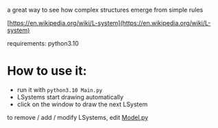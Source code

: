 a great way to see how complex structures emerge from simple rules

[https://en.wikipedia.org/wiki/L-system](https://en.wikipedia.org/wiki/L-system)

requirements: python3.10

# How to use it:
* run it with `python3.10 Main.py`
* LSystems start drawing automatically
* click on the window to draw the next LSystem

to remove / add / modify LSystems, edit [Model.py](Model.py)